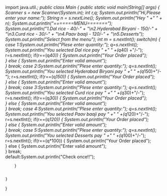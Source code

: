 import java.util.*;
public class Main
{
	public static void main(String[] args) {
	    Scanner s = new Scanner(System.in);
	    int r,q;
		System.out.println("Hi,Please enter your name:");
		String n = s.nextLine();
		System.out.println("Hey " +" " + n);
		System.out.println("=======MENU=======");
		System.out.println("1.Dal rice - 40/-" + "\n2.Hyderabad Biryani - 150/-" + "\n3.Curd rice - 30/-" + "\n4.Paav baaji - 120/-" + "\n5.Desserts");
		System.out.println("Select from the menu");
		int m = s.nextInt();
		switch(m)
		{
		   case 1:System.out.println("Plese enter quantity:");
		          q=s.nextInt();
		          System.out.println("You selected Dal rice pay " +" " +(q*40) +"/-");
		          r=s.nextInt();
		          if(r==(q*40))
		          {
		           System.out.println("Your Order placed");   
		          }
		           else
		          {
		              System.out.println("Enter valid amount");  
		          }
		          break;
		   case 2:System.out.println("Plese enter quantity:");
		          q=s.nextInt();
		          System.out.println("You selected Hyderabad Biryani pay " +" " +(q*150)+"/-");
		           r=s.nextInt();
		           if(r==(q*150))
		          {
		           System.out.println("Your Order placed");   
		          }
		          else
		          {
                   System.out.println("Enter valid amount");  
		          }
		           break;
		   case 3:System.out.println("Plese enter quantity:");
		          q=s.nextInt();
		          System.out.println("You selected Curd rice pay " +" " +(q*30)+"/-");
		           r=s.nextInt();
		           if(r==(q*30))
		          {
		           System.out.println("Your Order placed");   
		          }
		           else
		          {
		              System.out.println("Enter valid amount");   
		          }
		           break;
		   case 4:System.out.println("Plese enter quantity:");
		          q=s.nextInt();
		          System.out.println("You selected Paav baaji pay " +" " +(q*120)+"/-");
		           r=s.nextInt();
		           if(r==(q*120))
		          {
		           System.out.println("Your Order placed");   
		          }
		           else
		          {
		              System.out.println("Enter valid amount");  
		          }
		           break;
		   case 5:System.out.println("Plese enter quantity:");
		          q=s.nextInt();
		          System.out.println("You selected Desserts pay " +" " +(q*100)+"/-");
		           r=s.nextInt();
		           if(r==(q*100))
		          {
		           System.out.println("Your Order placed");   
		          }
		           else
		          {
		              System.out.println("Enter valid amount");  
		          }
		           break;     
		  default:System.out.println("Check once!!");         
		       
		}
		
		
	}
}
